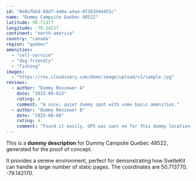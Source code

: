 ```yaml
---
id: "8e8afbbd-68d7-448a-a4ae-8f283d44455c"
name: "Dummy Campsite Quebec 48522"
latitude: 50.71377
longitude: -79.14217
continent: "north-america"
country: "canada"
region: "quebec"
amenities:
  - "cell-service"
  - "dog-friendly"
  - "fishing"
images:
  - "https://res.cloudinary.com/demo/image/upload/v1/sample.jpg"
reviews:
  - author: "Dummy Reviewer A"
    date: "2025-08-015"
    rating: 4
    comment: "A nice, quiet dummy spot with some basic amenities."
  - author: "Dummy Reviewer B"
    date: "2025-08-08"
    rating: 4
    comment: "Found it easily. GPS was spot on for this dummy location."
---
```


This is a **dummy description** for Dummy Campsite Quebec 48522, generated for the proof of concept.

It provides a serene environment, perfect for demonstrating how SvelteKit can handle a large number of static pages. The coordinates are 50.713770, -79.142170.
